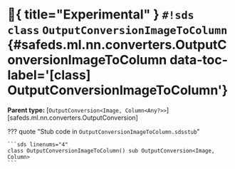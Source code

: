 # :test_tube:{ title="Experimental" } `#!sds class` `OutputConversionImageToColumn` {#safeds.ml.nn.converters.OutputConversionImageToColumn data-toc-label='[class] OutputConversionImageToColumn'}

**Parent type:** [`OutputConversion<Image, Column<Any?>>`][safeds.ml.nn.converters.OutputConversion]

??? quote "Stub code in `OutputConversionImageToColumn.sdsstub`"

    ```sds linenums="4"
    class OutputConversionImageToColumn() sub OutputConversion<Image, Column>
    ```
